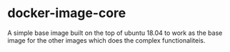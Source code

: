 # docker-image-core

A simple base image built on the top of ubuntu 18.04 to work as the base image for the other images which does the complex functionaliteis.
